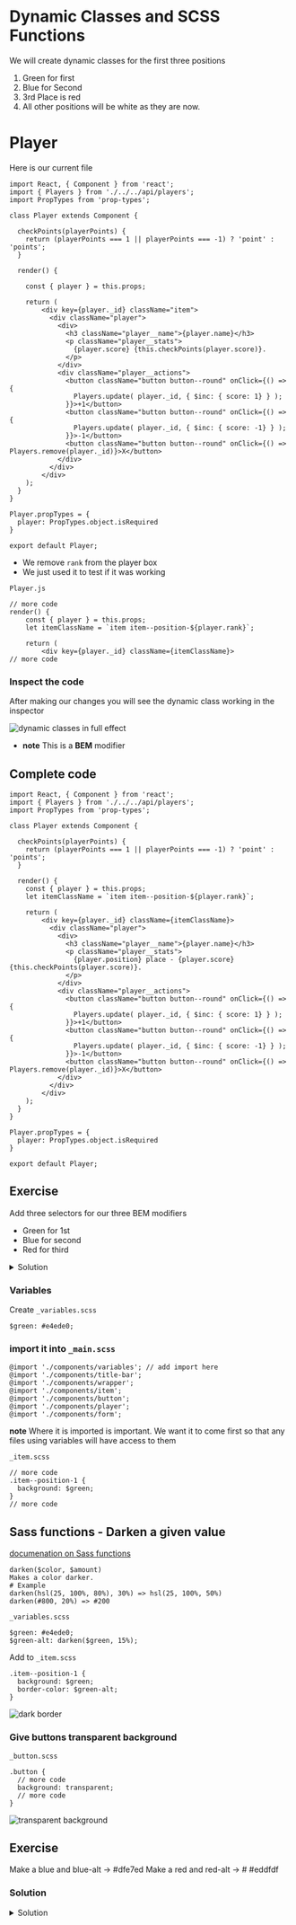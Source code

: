 # Dynamic Classes and SCSS Functions
We will create dynamic classes for the first three positions

1. Green for first
2. Blue for Second
3. 3rd Place is red
4. All other positions will be white as they are now.

# Player
Here is our current file

```
import React, { Component } from 'react';
import { Players } from './../../api/players';
import PropTypes from 'prop-types';

class Player extends Component {

  checkPoints(playerPoints) {
    return (playerPoints === 1 || playerPoints === -1) ? 'point' : 'points';
  }

  render() {

    const { player } = this.props;

    return (
        <div key={player._id} className="item">
          <div className="player">
            <div>
              <h3 className="player__name">{player.name}</h3>
              <p className="player__stats">
                {player.score} {this.checkPoints(player.score)}.
              </p>
            </div>
            <div className="player__actions">
              <button className="button button--round" onClick={() => {
                Players.update( player._id, { $inc: { score: 1} } );
              }}>+1</button>
              <button className="button button--round" onClick={() => {
                Players.update( player._id, { $inc: { score: -1} } );
              }}>-1</button>
              <button className="button button--round" onClick={() =>  Players.remove(player._id)}>X</button>
            </div>
          </div>
        </div>
    );
  }
}

Player.propTypes = {
  player: PropTypes.object.isRequired
}

export default Player;
```

* We remove `rank` from the player box
* We just used it to test if it was working

`Player.js`

```
// more code
render() {
    const { player } = this.props;
    let itemClassName = `item item--position-${player.rank}`;

    return (
        <div key={player._id} className={itemClassName}>
// more code
```

### Inspect the code
After making our changes you will see the dynamic class working in the inspector

![dynamic classes in full effect](https://i.imgur.com/eBUniYD.png)

* **note** This is a **BEM** modifier

## Complete code

```
import React, { Component } from 'react';
import { Players } from './../../api/players';
import PropTypes from 'prop-types';

class Player extends Component {

  checkPoints(playerPoints) {
    return (playerPoints === 1 || playerPoints === -1) ? 'point' : 'points';
  }

  render() {
    const { player } = this.props;
    let itemClassName = `item item--position-${player.rank}`;

    return (
        <div key={player._id} className={itemClassName}>
          <div className="player">
            <div>
              <h3 className="player__name">{player.name}</h3>
              <p className="player__stats">
                {player.position} place - {player.score} {this.checkPoints(player.score)}.
              </p>
            </div>
            <div className="player__actions">
              <button className="button button--round" onClick={() => {
                Players.update( player._id, { $inc: { score: 1} } );
              }}>+1</button>
              <button className="button button--round" onClick={() => {
                Players.update( player._id, { $inc: { score: -1} } );
              }}>-1</button>
              <button className="button button--round" onClick={() =>  Players.remove(player._id)}>X</button>
            </div>
          </div>
        </div>
    );
  }
}

Player.propTypes = {
  player: PropTypes.object.isRequired
}

export default Player;
```

## Exercise
Add three selectors for our three BEM modifiers

* Green for 1st
* Blue for second
* Red for third

<details>
  <summary>Solution</summary>
`_item.scss`

```
.item {
  margin-bottom: 1.3rem;
  padding: 1.3rem;
  border: 1px solid #e8e8e8;
  background: #fff;
}

.item--position-1 {
  color: #fff;
  background: green;
}

.item--position-2 {
  color: #fff;
  background: blue;
}

.item--position-3 {
  color: #fff;
  background: red;
}

.item__message {
  font-size: 1.3rem;
  font-weight: 300;
  font-style: italic;
  text-align: center;
}
```
</details>

### Variables
Create `_variables.scss` 

```
$green: #e4ede0;
```

### import it into `_main.scss`

```
@import './components/variables'; // add import here
@import './components/title-bar';
@import './components/wrapper';
@import './components/item';
@import './components/button';
@import './components/player';
@import './components/form';
```

**note** Where it is imported is important. We want it to come first so that any files using variables will have access to them

`_item.scss`

```
// more code
.item--position-1 {
  background: $green;
}
// more code
```

## Sass functions - Darken a given value
[documenation on Sass functions](http://sass-lang.com/documentation/Sass/Script/Functions.html)

```
darken($color, $amount)
Makes a color darker.
# Example
darken(hsl(25, 100%, 80%), 30%) => hsl(25, 100%, 50%)
darken(#800, 20%) => #200
```

`_variables.scss`

```
$green: #e4ede0;
$green-alt: darken($green, 15%);
```

Add to `_item.scss`

```
.item--position-1 {
  background: $green;
  border-color: $green-alt;
}
```

![dark border](https://i.imgur.com/6ZcOj9K.png)

### Give buttons transparent background
`_button.scss`

```
.button {
  // more code
  background: transparent;
  // more code
}
```

![transparent background](https://i.imgur.com/CuhLN5W.png)

## Exercise
Make a blue and blue-alt -> #dfe7ed
Make a red and red-alt -> # #eddfdf

### Solution
<details>
  <summary>Solution</summary>
`_variables.scss`

```
$red: #eddfdf;
$red-alt: darken($red, 15%);
$green: #e4ede0;
$green-alt: darken($green, 15%);
$blue: #dfe7ed;
$blue-alt: darken($blue, 15%);
```

`_item.scss`

```
// more code
.item--position-1 {
  background: $green;
  border-color: $green-alt;
}

.item--position-2 {
  background: $blue;
  border-color: $blue-alt;
}

.item--position-3 {
  background: $red;
  border-color: $red-alt;
}
// more code
```

![new colors](https://i.imgur.com/nZEybZp.png)
</details>

